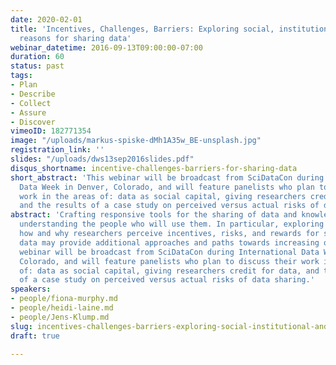 ```yaml
---
date: 2020-02-01
title: 'Incentives, Challenges, Barriers: Exploring social, institutional and economic
  reasons for sharing data'
webinar_datetime: 2016-09-13T09:00:00-07:00
duration: 60
status: past
tags:
- Plan
- Describe
- Collect
- Assure
- Discover
vimeoID: 182771354
image: "/uploads/markus-spiske-dMh1A35w_BE-unsplash.jpg"
registration_link: ''
slides: "/uploads/dws13sep2016slides.pdf"
disqus_shortname: incentive-challenges-barriers-for-sharing-data
short_abstract: 'This webinar will be broadcast from SciDataCon during International
  Data Week in Denver, Colorado, and will feature panelists who plan to discuss their
  work in the areas of: data as social capital, giving researchers credit for data,
  and the results of a case study on perceived versus actual risks of data sharing.'
abstract: 'Crafting responsive tools for the sharing of data and knowledge requires
  understanding the people who will use them. In particular, exploring and studying
  how and why researchers perceive incentives, risks, and rewards for sharing research
  data may provide additional approaches and paths towards increasing openness. This
  webinar will be broadcast from SciDataCon during International Data Week in Denver,
  Colorado, and will feature panelists who plan to discuss their work in the areas
  of: data as social capital, giving researchers credit for data, and the results
  of a case study on perceived versus actual risks of data sharing.'
speakers:
- people/fiona-murphy.md
- people/heidi-laine.md
- people/Jens-Klump.md
slug: incentives-challenges-barriers-exploring-social-institutional-and-economic-reasons-sharing
draft: true

---
```

